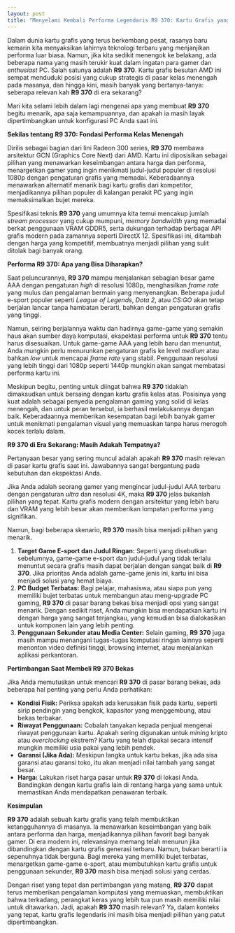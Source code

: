 ```yaml
---
layout: post
title: "Menyelami Kembali Performa Legendaris R9 370: Kartu Grafis yang Masih Relevan?"
---
```


Dalam dunia kartu grafis yang terus berkembang pesat, rasanya baru kemarin kita menyaksikan lahirnya teknologi terbaru yang menjanjikan performa luar biasa. Namun, jika kita sedikit menengok ke belakang, ada beberapa nama yang masih terukir kuat dalam ingatan para gamer dan *enthusiast* PC. Salah satunya adalah **R9 370**. Kartu grafis besutan AMD ini sempat menduduki posisi yang cukup strategis di pasar kelas menengah pada masanya, dan hingga kini, masih banyak yang bertanya-tanya: seberapa relevan kah **R9 370** di era sekarang?

Mari kita selami lebih dalam lagi mengenai apa yang membuat **R9 370** begitu menarik, apa saja kemampuannya, dan apakah ia masih layak dipertimbangkan untuk konfigurasi PC Anda saat ini.

**Sekilas tentang R9 370: Fondasi Performa Kelas Menengah**

Dirilis sebagai bagian dari lini Radeon 300 series, **R9 370** membawa arsitektur GCN (Graphics Core Next) dari AMD. Kartu ini diposisikan sebagai pilihan yang menawarkan keseimbangan antara harga dan performa, menargetkan gamer yang ingin menikmati judul-judul populer di resolusi 1080p dengan pengaturan grafis yang memadai. Keberadaannya menawarkan alternatif menarik bagi kartu grafis dari kompetitor, menjadikannya pilihan populer di kalangan perakit PC yang ingin memaksimalkan bujet mereka.

Spesifikasi teknis **R9 370** yang umumnya kita temui mencakup jumlah *stream processor* yang cukup mumpuni, *memory bandwidth* yang memadai berkat penggunaan VRAM GDDR5, serta dukungan terhadap berbagai API grafis modern pada zamannya seperti DirectX 12. Spesifikasi ini, ditambah dengan harga yang kompetitif, membuatnya menjadi pilihan yang sulit ditolak bagi banyak orang.

**Performa R9 370: Apa yang Bisa Diharapkan?**

Saat peluncurannya, **R9 370** mampu menjalankan sebagian besar game AAA dengan pengaturan *high* di resolusi 1080p, menghasilkan *frame rate* yang mulus dan pengalaman bermain yang menyenangkan. Beberapa judul e-sport populer seperti *League of Legends*, *Dota 2*, atau *CS:GO* akan tetap berjalan lancar tanpa hambatan berarti, bahkan dengan pengaturan grafis yang tinggi.

Namun, seiring berjalannya waktu dan hadirnya game-game yang semakin haus akan sumber daya komputasi, ekspektasi performa untuk **R9 370** tentu harus disesuaikan. Untuk game-game AAA yang lebih baru dan menuntut, Anda mungkin perlu menurunkan pengaturan grafis ke level *medium* atau bahkan *low* untuk mencapai *frame rate* yang stabil. Penggunaan resolusi yang lebih tinggi dari 1080p seperti 1440p mungkin akan sangat membatasi performa kartu ini.

Meskipun begitu, penting untuk diingat bahwa **R9 370** tidaklah dimaksudkan untuk bersaing dengan kartu grafis kelas atas. Posisinya yang kuat adalah sebagai penyedia pengalaman gaming yang solid di kelas menengah, dan untuk peran tersebut, ia berhasil melakukannya dengan baik. Keberadaannya memberikan kesempatan bagi lebih banyak gamer untuk menikmati pengalaman visual yang memuaskan tanpa harus merogoh kocek terlalu dalam.

**R9 370 di Era Sekarang: Masih Adakah Tempatnya?**

Pertanyaan besar yang sering muncul adalah apakah **R9 370** masih relevan di pasar kartu grafis saat ini. Jawabannya sangat bergantung pada kebutuhan dan ekspektasi Anda.

Jika Anda adalah seorang gamer yang mengincar judul-judul AAA terbaru dengan pengaturan *ultra* dan resolusi 4K, maka **R9 370** jelas bukanlah pilihan yang tepat. Kartu grafis modern dengan arsitektur yang lebih baru dan VRAM yang lebih besar akan memberikan lompatan performa yang signifikan.

Namun, bagi beberapa skenario, **R9 370** masih bisa menjadi pilihan yang menarik.

1.  **Target Game E-sport dan Judul Ringan:** Seperti yang disebutkan sebelumnya, game-game e-sport dan judul-judul yang tidak terlalu menuntut secara grafis masih dapat berjalan dengan sangat baik di **R9 370**. Jika prioritas Anda adalah game-game jenis ini, kartu ini bisa menjadi solusi yang hemat biaya.
2.  **PC Budget Terbatas:** Bagi pelajar, mahasiswa, atau siapa pun yang memiliki bujet terbatas untuk membangun atau meng-upgrade PC gaming, **R9 370** di pasar barang bekas bisa menjadi opsi yang sangat menarik. Dengan sedikit riset, Anda mungkin bisa mendapatkan kartu ini dengan harga yang sangat terjangkau, yang kemudian bisa dialokasikan untuk komponen lain yang lebih penting.
3.  **Penggunaan Sekunder atau Media Center:** Selain gaming, **R9 370** juga masih mampu menangani tugas-tugas komputasi ringan lainnya seperti menonton video definisi tinggi, browsing internet, atau menjalankan aplikasi perkantoran.

**Pertimbangan Saat Membeli R9 370 Bekas**

Jika Anda memutuskan untuk mencari **R9 370** di pasar barang bekas, ada beberapa hal penting yang perlu Anda perhatikan:

*   **Kondisi Fisik:** Periksa apakah ada kerusakan fisik pada kartu, seperti sirip pendingin yang bengkok, kapasitor yang menggembung, atau bekas terbakar.
*   **Riwayat Penggunaan:** Cobalah tanyakan kepada penjual mengenai riwayat penggunaan kartu. Apakah sering digunakan untuk *mining* kripto atau *overclocking* ekstrem? Kartu yang telah dipakai secara intensif mungkin memiliki usia pakai yang lebih pendek.
*   **Garansi (Jika Ada):** Meskipun langka untuk kartu bekas, jika ada sisa garansi atau garansi toko, itu akan menjadi nilai tambah yang sangat besar.
*   **Harga:** Lakukan riset harga pasar untuk **R9 370** di lokasi Anda. Bandingkan dengan kartu grafis lain di rentang harga yang sama untuk memastikan Anda mendapatkan penawaran terbaik.

**Kesimpulan**

**R9 370** adalah sebuah kartu grafis yang telah membuktikan ketangguhannya di masanya. Ia menawarkan keseimbangan yang baik antara performa dan harga, menjadikannya pilihan favorit bagi banyak gamer. Di era modern ini, relevansinya memang telah menurun jika dibandingkan dengan kartu grafis generasi terbaru. Namun, bukan berarti ia sepenuhnya tidak berguna. Bagi mereka yang memiliki bujet terbatas, menargetkan game-game e-sport, atau membutuhkan kartu grafis untuk penggunaan sekunder, **R9 370** masih bisa menjadi solusi yang cerdas.

Dengan riset yang tepat dan pertimbangan yang matang, **R9 370** dapat terus memberikan pengalaman komputasi yang memuaskan, membuktikan bahwa terkadang, perangkat keras yang lebih tua pun masih memiliki nilai untuk ditawarkan. Jadi, apakah **R9 370** masih relevan? Ya, dalam konteks yang tepat, kartu grafis legendaris ini masih bisa menjadi pilihan yang patut dipertimbangkan.
